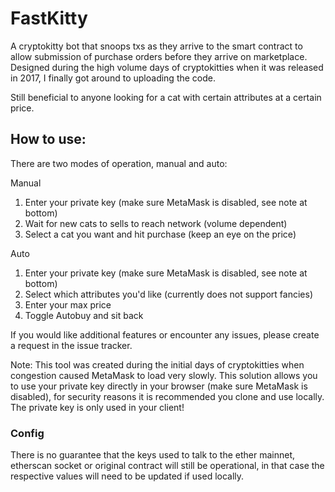 # FastKitty

A cryptokitty bot that snoops txs as they arrive to the smart contract to allow submission of purchase orders before they arrive on marketplace. Designed during the high volume days of cryptokitties when it was released in 2017, I finally got around to uploading the code. 

Still beneficial to anyone looking for a cat with certain attributes at a certain price.

## How to use:

There are two modes of operation, manual and auto:

Manual

1) Enter your private key (make sure MetaMask is disabled, see note at bottom)
2) Wait for new cats to sells to reach network (volume dependent)
3) Select a cat you want and hit purchase (keep an eye on the price)

Auto

1) Enter your private key (make sure MetaMask is disabled, see note at bottom)
2) Select which attributes you'd like (currently does not support fancies)
3) Enter your max price
4) Toggle Autobuy and sit back

If you would like additional features or encounter any issues, please create a request in the issue tracker.

Note: This tool was created during the initial days of cryptokitties when congestion caused MetaMask to load very slowly. This solution allows you to use your private key directly in your browser (make sure MetaMask is disabled), for security reasons it is recommended you clone and use locally. The private key is only used in your client!

### Config
There is no guarantee that the keys used to talk to the ether mainnet, etherscan socket or original contract will still be operational, in that case the respective values will need to be updated if used locally.

